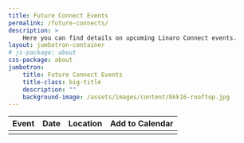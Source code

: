 ```yaml
---
title: Future Connect Events
permalink: /future-connects/
description: >
    Here you can find details on upcoming Linaro Connect events.
layout: jumbotron-container
# js-package: about
css-package: about
jumbotron:
    title: Future Connect Events
    title-class: big-title
    description: ""
    background-image: /assets/images/content/bkk16-rooftop.jpg
---
```

<div class="col col-12" markdown="1">

| Event | Date | Location | Add to Calendar |
|-------|------|----------|-----------------|
|||||
</div>
